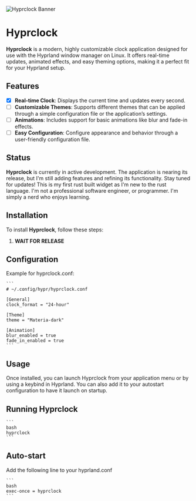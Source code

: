 ![Hyprclock Banner](https://github.com/user-attachments/assets/a80249e7-860c-45ca-8d37-818f89fca74c)

# Hyprclock

**Hyprclock** is a modern, highly customizable clock application designed for use with the Hyprland window manager on Linux. It offers real-time updates, animated effects, and easy theming options, making it a perfect fit for your Hyprland setup.

## Features

- [x] **Real-time Clock**: Displays the current time and updates every second.
- [ ] **Customizable Themes**: Supports different themes that can be applied through a simple configuration file or the application’s settings.
- [ ] **Animations**: Includes support for basic animations like blur and fade-in effects.
- [ ] **Easy Configuration**: Configure appearance and behavior through a user-friendly configuration file.

## Status

**Hyprclock** is currently in active development. The application is nearing its release, but I'm still adding features and refining its functionality. Stay tuned for updates! This is my first rust built widget as I'm new to the rust language. I'm not a professional software engineer, or programmer. I'm simply a nerd who enjoys learning.

## Installation

To install **Hyprclock**, follow these steps:

1. **WAIT FOR RELEASE**

## Configuration

Example for hyprclock.conf:

    ```
    # ~/.config/hypr/hyprclock.conf

    [General]
    clock_format = "24-hour"

    [Theme]
    theme = "Materia-dark"

    [Animation]
    blur_enabled = true
    fade_in_enabled = true
    ```

## Usage

Once installed, you can launch Hyprclock from your application menu or by using a keybind in Hyprland. You can also add it to your autostart configuration to have it launch on startup.

## Running Hyprclock

    ```
    bash
    hyprclock
    ```

## Auto-start

Add the following line to your hyprland.conf

    ```
    bash
    exec-once = hyprclock
    ```
